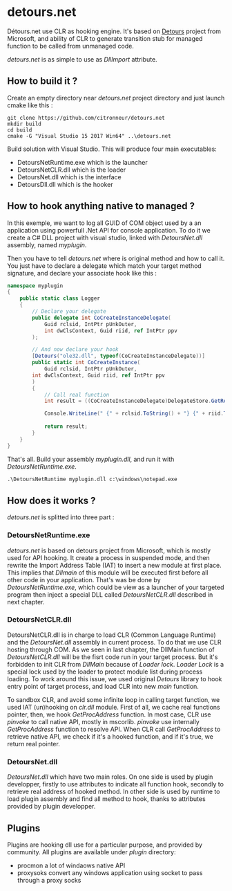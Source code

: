 # detours.net
Détours.net use CLR as hooking engine. It's based on [Detours](https://github.com/Microsoft/Detours) project from Microsoft, and ability of CLR to generate transition stub for managed function to be called from unmanaged code.

*detours.net* is as simple to use as *DllImport* attribute.

## How to build it ?

Create an empty directory near *detours.net* project directory and just launch cmake like this :

```
git clone https://github.com/citronneur/detours.net
mkdir build
cd build
cmake -G "Visual Studio 15 2017 Win64" ..\detours.net
```

Build solution with Visual Studio. This will produce four main executables:
* DetoursNetRuntime.exe which is the launcher
* DetoursNetCLR.dll which is the loader
* DetoursNet.dll which is the interface
* DetoursDll.dll which is the hooker

## How to hook anything native to managed ?

In this exemple, we want to log all GUID of COM object used by a an application using powerfull .Net API for console application.
To do it we create a C# DLL project with visual studio, linked with *DetoursNet.dll* assembly, named *myplugin*.

Then you have to tell *detours.net* where is original method and how to call it. You just have to declare a delegate which match your target method signature, and declare your associate hook like this :

```c#
namespace myplugin
{
    public static class Logger
    {
        // Declare your delegate
        public delegate int CoCreateInstanceDelegate(
            Guid rclsid, IntPtr pUnkOuter, 
            int dwClsContext, Guid riid, ref IntPtr ppv
        );

        // And now declare your hook
        [Detours("ole32.dll", typeof(CoCreateInstanceDelegate))]
        public static int CoCreateInstance(
            Guid rclsid, IntPtr pUnkOuter,
	    int dwClsContext, Guid riid, ref IntPtr ppv
        )
        {
            // Call real function
            int result = ((CoCreateInstanceDelegate)DelegateStore.GetReal(MethodInfo.GetCurrentMethod()))(rclsid, pUnkOuter, dwClsContext, riid, ref ppv);

            Console.WriteLine(" {" + rclsid.ToString() + "} {" + riid.ToString() + "} " + result.ToString("x"));
	
            return result;
        }
    }
}
```

That's all. Build your assembly *myplugin.dll*, and run it with *DetoursNetRuntime.exe*.

```bat
.\DetoursNetRuntime myplugin.dll c:\windows\notepad.exe
```

## How does it works ?

*detours.net* is splitted into three part :

### DetoursNetRuntime.exe

*detours.net* is based on detours project from Microsoft, which is mostly used for API hooking. It create a process in suspended mode, and then rewrite the Import Address Table (IAT) to insert a new module at first place. This implies that *Dllmain* of this module will be executed first before all other code in your application. That's was be done by *DetoursNetRuntime.exe*, which could be view as a launcher of your targeted program then inject a special DLL called *DetoursNetCLR.dll* described in next chapter.

### DetoursNetCLR.dll

DetoursNetCLR.dll is in charge to load CLR (Common Language Runtime) and the *DetoursNet.dll* assembly in current process. To do that we use CLR hosting through COM. As we seen in last chapter, the DllMain function of *DetoursNetCLR.dll* will be the fisrt code run in your target process. But it's forbidden to init CLR from *DllMain* because of *Loader lock*. *Loader Lock* is a special lock used by the loader to protect module list during process loading. To work around this issue, we used original *Detours* library to hook entry point of target process, and load CLR into new *main* function.

To sandbox CLR, and avoid some infinite loop in calling target function, we used IAT (un)hooking on *clr.dll* module. First of all, we cache real functions pointer, then, we hook *GetProcAddress* function. In most case, CLR use *pinvoke* to call native API, mostly in mscorlib. *pinvoke* use internally *GetProcAddress* function to resolve API. When CLR call *GetProcAddress* to retrieve native API, we check if it's a hooked function, and if it's true, we return real pointer.

### DetoursNet.dll

*DetoursNet.dll* which have two main roles. On one side is used by plugin developper, firstly to use attributes to indicate all function hook, secondly to retrieve real address of hooked method. In other side is used by runtime to load plugin assembly and find all method to hook, thanks to attributes provided by plugin developper.

## Plugins

Plugins are hooking dll use for a particular purpose, and provided by community. All plugins are available under *plugin* directory:

* procmon a lot of windaows native API
* proxysoks convert any windows application using socket to pass through a proxy socks


